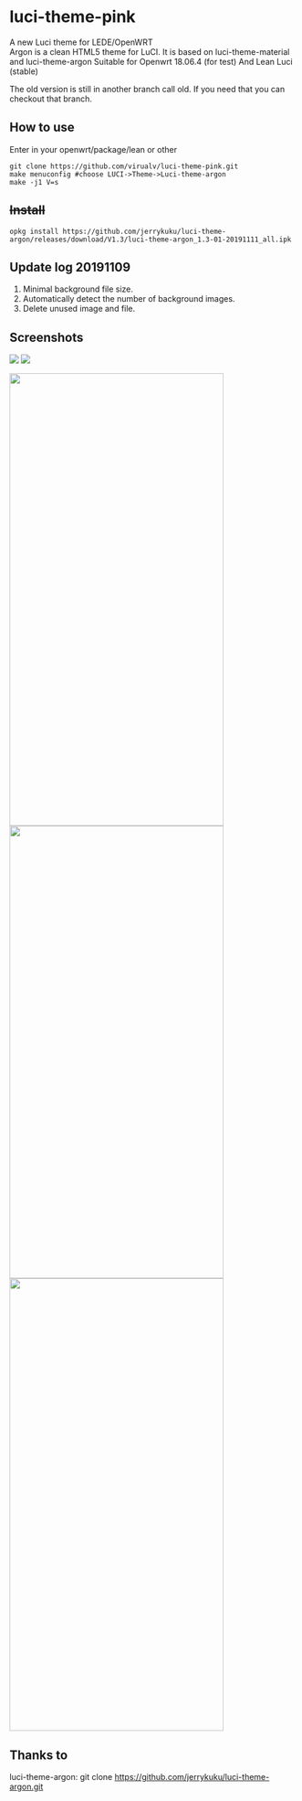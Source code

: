 # luci-theme-pink
A new Luci theme for LEDE/OpenWRT  
Argon is a clean HTML5 theme for LuCI. It is based on luci-theme-material and luci-theme-argon
Suitable for Openwrt 18.06.4 (for test) And Lean Luci (stable)  

The old version is still in another branch call old. If you need that you can checkout that branch.


## How to use

Enter in your openwrt/package/lean  or  other

```
git clone https://github.com/virualv/luci-theme-pink.git
make menuconfig #choose LUCI->Theme->Luci-theme-argon
make -j1 V=s
```
## ~~Install~~
```
opkg install https://github.com/jerrykuku/luci-theme-argon/releases/download/V1.3/luci-theme-argon_1.3-01-20191111_all.ipk
```

## Update log 20191109
1. Minimal background file size.
2. Automatically detect the number of background images.
3. Delete unused image and file.

## Screenshots
![](/Screenshots/pc/screenshot1.png)
![](/Screenshots/pc/screenshot2.png)

<img src="/Screenshots/phone/Screenshot_1.jpg" width="375" height="792">
<img src="/Screenshots/phone/Screenshot_2.jpg" width="375" height="792">
<img src="/Screenshots/phone/Screenshot_3.jpg" width="375" height="792">




## Thanks to 
luci-theme-argon: git clone https://github.com/jerrykuku/luci-theme-argon.git
